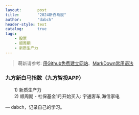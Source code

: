 ```yaml
---
layout:       post
title:        "2024新白马股"
author:       "dabch"
header-style: text
catalog:      true
tags:
    - 股票
    - 顺周期
    - 新质生产力
---
```


> 萌新请参考: [用Github免费建立网站](https://www.bilibili.com/video/BV12H4y1N7Q4/)、[MarkDown常用语法]([https://blog.csdn.net/xdnxl/article/details/129518943](https://blog.csdn.net/Charmve/article/details/103717763)) 

### 九方新白马指数（九方智投APP）
&emsp;&emsp;1) 新质生产力                                   
&emsp;&emsp;2) 顺周期 - 社保基金1月开始买入: 宇通客车,海信家电     

— dabch，记录自己的学习。
